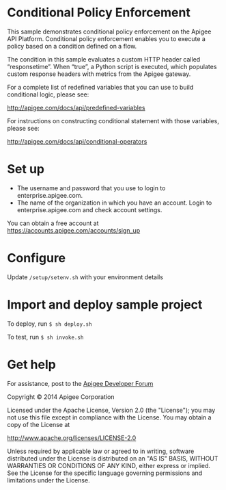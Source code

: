 # Conditional Policy Enforcement

This sample demonstrates conditional policy enforcement on 
the Apigee API Platform.  Conditional policy enforcement enables 
you to execute a policy based on a condition defined on a flow.

The condition in this sample evaluates a custom HTTP header called 
“responsetime”. When “true”, a Python script is executed, which 
populates custom response headers with metrics from the Apigee gateway. 


For a complete list of redefined variables that you can use to build
 conditional logic, please see:

http://apigee.com/docs/api/predefined-variables

For instructions on constructing conditional statement with those variables, please see:

http://apigee.com/docs/api/conditional-operators

# Set up

* The username and password that you use to login to enterprise.apigee.com.
* The name of the organization in which you have an account. Login to 
  enterprise.apigee.com and check account settings.

You can obtain a free account at https://accounts.apigee.com/accounts/sign_up

# Configure 

Update `/setup/setenv.sh` with your environment details

# Import and deploy sample project

To deploy, run `$ sh deploy.sh`

To test, run `$ sh invoke.sh`

# Get help

For assistance, post to the [Apigee Developer Forum](http://support.apigee.com)

Copyright © 2014 Apigee Corporation

Licensed under the Apache License, Version 2.0 (the "License"); you may not use
this file except in compliance with the License. You may obtain a copy
of the License at

http://www.apache.org/licenses/LICENSE-2.0

Unless required by applicable law or agreed to in writing, software
distributed under the License is distributed on an "AS IS" BASIS,
WITHOUT WARRANTIES OR CONDITIONS OF ANY KIND, either express or implied.
See the License for the specific language governing permissions and
limitations under the License.
